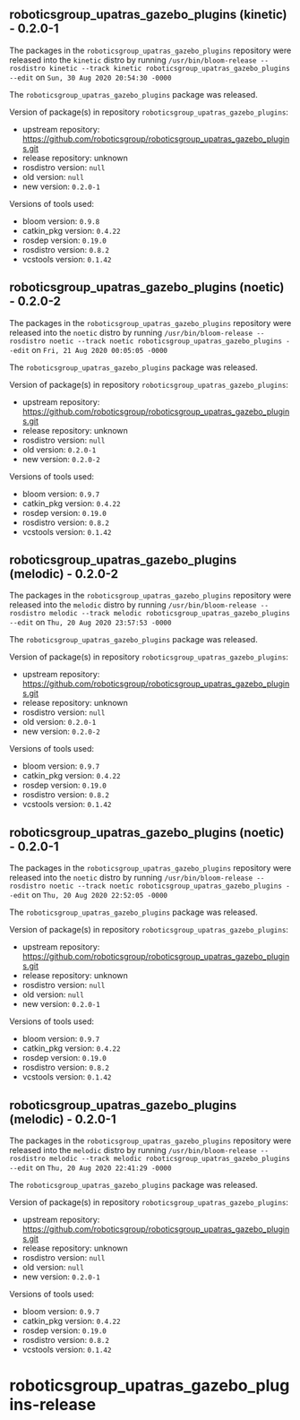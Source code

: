 ## roboticsgroup_upatras_gazebo_plugins (kinetic) - 0.2.0-1

The packages in the `roboticsgroup_upatras_gazebo_plugins` repository were released into the `kinetic` distro by running `/usr/bin/bloom-release --rosdistro kinetic --track kinetic roboticsgroup_upatras_gazebo_plugins --edit` on `Sun, 30 Aug 2020 20:54:30 -0000`

The `roboticsgroup_upatras_gazebo_plugins` package was released.

Version of package(s) in repository `roboticsgroup_upatras_gazebo_plugins`:

- upstream repository: https://github.com/roboticsgroup/roboticsgroup_upatras_gazebo_plugins.git
- release repository: unknown
- rosdistro version: `null`
- old version: `null`
- new version: `0.2.0-1`

Versions of tools used:

- bloom version: `0.9.8`
- catkin_pkg version: `0.4.22`
- rosdep version: `0.19.0`
- rosdistro version: `0.8.2`
- vcstools version: `0.1.42`


## roboticsgroup_upatras_gazebo_plugins (noetic) - 0.2.0-2

The packages in the `roboticsgroup_upatras_gazebo_plugins` repository were released into the `noetic` distro by running `/usr/bin/bloom-release --rosdistro noetic --track noetic roboticsgroup_upatras_gazebo_plugins --edit` on `Fri, 21 Aug 2020 00:05:05 -0000`

The `roboticsgroup_upatras_gazebo_plugins` package was released.

Version of package(s) in repository `roboticsgroup_upatras_gazebo_plugins`:

- upstream repository: https://github.com/roboticsgroup/roboticsgroup_upatras_gazebo_plugins.git
- release repository: unknown
- rosdistro version: `null`
- old version: `0.2.0-1`
- new version: `0.2.0-2`

Versions of tools used:

- bloom version: `0.9.7`
- catkin_pkg version: `0.4.22`
- rosdep version: `0.19.0`
- rosdistro version: `0.8.2`
- vcstools version: `0.1.42`


## roboticsgroup_upatras_gazebo_plugins (melodic) - 0.2.0-2

The packages in the `roboticsgroup_upatras_gazebo_plugins` repository were released into the `melodic` distro by running `/usr/bin/bloom-release --rosdistro melodic --track melodic roboticsgroup_upatras_gazebo_plugins --edit` on `Thu, 20 Aug 2020 23:57:53 -0000`

The `roboticsgroup_upatras_gazebo_plugins` package was released.

Version of package(s) in repository `roboticsgroup_upatras_gazebo_plugins`:

- upstream repository: https://github.com/roboticsgroup/roboticsgroup_upatras_gazebo_plugins.git
- release repository: unknown
- rosdistro version: `null`
- old version: `0.2.0-1`
- new version: `0.2.0-2`

Versions of tools used:

- bloom version: `0.9.7`
- catkin_pkg version: `0.4.22`
- rosdep version: `0.19.0`
- rosdistro version: `0.8.2`
- vcstools version: `0.1.42`


## roboticsgroup_upatras_gazebo_plugins (noetic) - 0.2.0-1

The packages in the `roboticsgroup_upatras_gazebo_plugins` repository were released into the `noetic` distro by running `/usr/bin/bloom-release --rosdistro noetic --track noetic roboticsgroup_upatras_gazebo_plugins --edit` on `Thu, 20 Aug 2020 22:52:05 -0000`

The `roboticsgroup_upatras_gazebo_plugins` package was released.

Version of package(s) in repository `roboticsgroup_upatras_gazebo_plugins`:

- upstream repository: https://github.com/roboticsgroup/roboticsgroup_upatras_gazebo_plugins.git
- release repository: unknown
- rosdistro version: `null`
- old version: `null`
- new version: `0.2.0-1`

Versions of tools used:

- bloom version: `0.9.7`
- catkin_pkg version: `0.4.22`
- rosdep version: `0.19.0`
- rosdistro version: `0.8.2`
- vcstools version: `0.1.42`


## roboticsgroup_upatras_gazebo_plugins (melodic) - 0.2.0-1

The packages in the `roboticsgroup_upatras_gazebo_plugins` repository were released into the `melodic` distro by running `/usr/bin/bloom-release --rosdistro melodic --track melodic roboticsgroup_upatras_gazebo_plugins --edit` on `Thu, 20 Aug 2020 22:41:29 -0000`

The `roboticsgroup_upatras_gazebo_plugins` package was released.

Version of package(s) in repository `roboticsgroup_upatras_gazebo_plugins`:

- upstream repository: https://github.com/roboticsgroup/roboticsgroup_upatras_gazebo_plugins.git
- release repository: unknown
- rosdistro version: `null`
- old version: `null`
- new version: `0.2.0-1`

Versions of tools used:

- bloom version: `0.9.7`
- catkin_pkg version: `0.4.22`
- rosdep version: `0.19.0`
- rosdistro version: `0.8.2`
- vcstools version: `0.1.42`


# roboticsgroup_upatras_gazebo_plugins-release